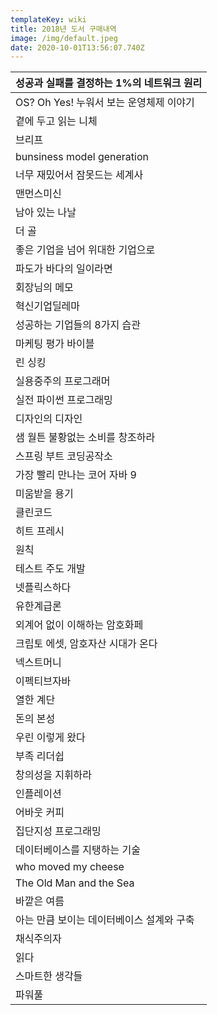 ```yaml
---
templateKey: wiki
title: 2018년 도서 구매내역
image: /img/default.jpeg
date: 2020-10-01T13:56:07.740Z
---
```



| 성공과 실패를 결정하는 1%의 네트워크 원리    |
| --------------------------- |
| OS? Oh Yes! 누워서 보는 운영체제 이야기 |
| 곁에 두고 읽는 니체                 |
| 브리프                         |
| bunsiness model generation  |
| 너무 재밌어서 잠못드는 세계사            |
| 맨먼스미신                       |
| 남아 있는 나날                    |
| 더 골                         |
| 좋은 기업을 넘어 위대한 기업으로          |
| 파도가 바다의 일이라면                |
| 회장님의 메모                     |
| 혁신기업딜레마                     |
| 성공하는 기업들의 8가지 습관            |
| 마케팅 평가 바이블                  |
| 린 싱킹                        |
| 실용중주의 프로그래머                 |
| 실전 파이썬 프로그래밍                |
| 디자인의 디자인                    |
| 샘 월튼 불황없는 소비를 창조하라          |
| 스프링 부트 코딩공작소                |
| 가장 빨리 만나는 코어 자바 9           |
| 미움받을 용기                     |
| 클린코드                        |
| 히트 프레시                      |
| 원칙                          |
| 테스트 주도 개발                   |
| 넷플릭스하다                      |
| 유한계급론                       |
| 외계어 없이 이해하는 암호화페            |
| 크립토 에셋, 암호자산 시대가 온다         |
| 넥스트머니                       |
| 이펙티브자바                      |
| 열한 계단                       |
| 돈의 본성                       |
| 우린 이렇게 왔다                   |
| 부족 리더쉽                      |
| 창의성을 지휘하라                   |
| 인플레이션                       |
| 어바웃 커피                      |
| 집단지성 프로그래밍                  |
| 데이터베이스를 지탱하는 기술             |
| who moved my cheese         |
| The Old Man and the Sea     |
| 바깥은 여름                      |
| 아는 만큼 보이는 데이터베이스 설계와 구축     |
| 채식주의자                       |
| 읽다                          |
| 스마트한 생각들                    |
| 파워풀                         |